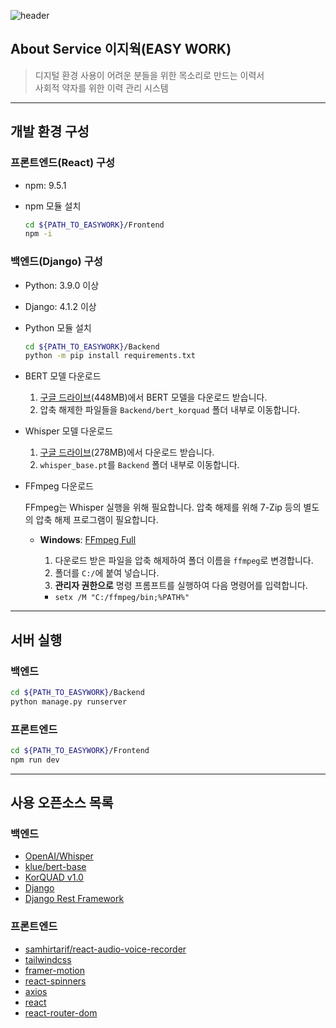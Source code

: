 ![header](https://capsule-render.vercel.app/api?type=waving&color=auto&height=300&section=header&text=EASY%20WORK&fontSize=90&animation=fadeIn&fontAlignY=38&desc=목소리로%20만든%20이력서%20,%20"이지웍"&descAlignY=58&descAlign=62)

## About Service 이지웍(EASY WORK)
> 디지털 환경 사용이 어려운 분들을 위한 목소리로 만드는 이력서<br>
> 사회적 약자를 위한 이력 관리 시스템

---

## 개발 환경 구성

### 프론트엔드(React) 구성

- npm: 9.5.1

- npm 모듈 설치

  ```bash
  cd ${PATH_TO_EASYWORK}/Frontend
  npm -i
  ```

### 백엔드(Django) 구성

- Python: 3.9.0 이상
- Django: 4.1.2 이상

- Python 모듈 설치

  ```bash
  cd ${PATH_TO_EASYWORK}/Backend
  python -m pip install requirements.txt
  ```

- BERT 모델 다운로드
  1. [구글 드라이브](https://drive.google.com/drive/folders/1L9vNo2M6f5SYQU2jz00fQlcW5dY5-nwR?usp=drive_link)(448MB)에서 BERT 모델을 다운로드 받습니다.
  2. 압축 해제한 파일들을 `Backend/bert_korquad` 폴더 내부로 이동합니다.

- Whisper 모델 다운로드
  1.  [구글 드라이브](https://drive.google.com/uc?export=download&id=1u58MG-nl4_pUtMLaTHxJoztpp9YLNQvG)(278MB)에서 다운로드 받습니다.
  2.  `whisper_base.pt`를 `Backend` 폴더 내부로 이동합니다.

- FFmpeg 다운로드

  FFmpeg는 Whisper 실행을 위해 필요합니다. 압축 해제를 위해 7-Zip 등의 별도의 압축 해제 프로그램이 필요합니다.

  - **Windows**: [FFmpeg Full](https://www.gyan.dev/ffmpeg/builds/ffmpeg-git-full.7z)

    1. 다운로드 받은 파일을 압축 해제하여 폴더 이름을 `ffmpeg`로 변경합니다.
    2. 폴더를 `C:/`에 붙여 넣습니다.
    3. **관리자 권한으로** 명령 프롬프트를 실행하여 다음 명령어를 입력합니다.
      - `setx /M "C:/ffmpeg/bin;%PATH%"`
  
---

## 서버 실행

### 백엔드

  ```bash
  cd ${PATH_TO_EASYWORK}/Backend
  python manage.py runserver
  ```

### 프론트엔드

  ```bash
  cd ${PATH_TO_EASYWORK}/Frontend
  npm run dev
  ```

---

## 사용 오픈소스 목록

### 백엔드

- [OpenAI/Whisper](https://github.com/openai/whisper)
- [klue/bert-base](https://huggingface.co/klue/bert-base)
- [KorQUAD v1.0](https://korquad.github.io/)
- [Django](https://github.com/django/django)
- [Django Rest Framework](https://github.com/encode/django-rest-framework)

### 프론트엔드

- [samhirtarif/react-audio-voice-recorder](https://github.com/samhirtarif/react-audio-recorder)
- [tailwindcss](https://tailwindcss.com/)
- [framer-motion](https://www.npmjs.com/package/framer-motion)
- [react-spinners](https://www.npmjs.com/package/react-spinners)
- [axios](https://axios-http.com/kr/docs/intro)
- [react](https://ko.legacy.reactjs.org/)
- [react-router-dom](https://reactrouter.com/en/main)

